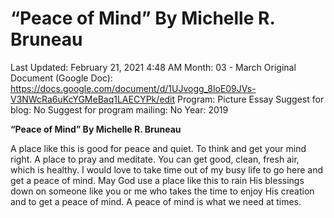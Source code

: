 # “Peace of Mind” By Michelle R. Bruneau

Last Updated: February 21, 2021 4:48 AM
Month: 03 - March
Original Document (Google Doc): https://docs.google.com/document/d/1UJvogg_8loE09JVs-V3NWcRa6uKcYGMeBaq1LAECYPk/edit
Program: Picture Essay
Suggest for blog: No
Suggest for program mailing: No
Year: 2019

**“Peace of Mind” By Michelle R. Bruneau**

A place like this is good for peace and quiet. To think and get your mind right. A place to pray and meditate. You can get good, clean, fresh air, which is healthy. I would love to take time out of my busy life to go here and get a peace of mind. May God use a place like this to rain His blessings down on someone like you or me who takes the time to enjoy His creation and to get a peace of mind. A peace of mind is what we need at times.